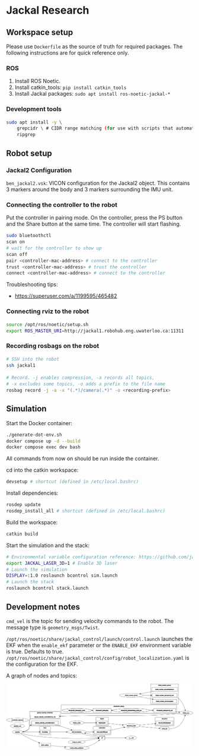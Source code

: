 # Jackal Research

## Workspace setup

Please use `Dockerfile` as the source of truth for required packages. The following instructions are for quick reference only.

### ROS

1. Install ROS Noetic.
1. Install catkin_tools: `pip install catkin_tools`
1. Install Jackal packages: `sudo apt install ros-noetic-jackal-*`

### Development tools

```bash
sudo apt install -y \
    grepcidr \ # CIDR range matching (for use with scripts that automatically connect to robots)
    ripgrep
```

## Robot setup

### Jackal2 Configuration

`ben_jackal2.vsk`: VICON configuration for the Jackal2 object. This contains 3 markers around the body and 3 markers surrounding the IMU unit.

### Connecting the controller to the robot

Put the controller in pairing mode. On the controller, press the PS button and the Share button at the same time. The controller will start flashing.

```bash
sudo bluetoothctl
scan on
# wait for the controller to show up
scan off
pair <controller-mac-address> # connect to the controller
trust <controller-mac-address> # trust the controller
connect <controller-mac-address> # connect to the controller
```

Troubleshooting tips:
- https://superuser.com/a/1199595/465482

### Connecting rviz to the robot

```bash
source /opt/ros/noetic/setup.sh
export ROS_MASTER_URI=http://jackal1.robohub.eng.uwaterloo.ca:11311
```

### Recording rosbags on the robot

```bash
# SSH into the robot
ssh jackal1

# Record. -j enables compression, -a records all topics,
# -x excludes some topics, -o adds a prefix to the file name
rosbag record -j -a -x "(.*)/camera(.*)" -o <recording-prefix>
```

## Simulation

Start the Docker container:

```bash
./generate-dot-env.sh
docker compose up -d --build
docker compose exec dev bash
```

All commands from now on should be run inside the container.

cd into the catkin workspace:

```bash
devsetup # shortcut (defined in /etc/local.bashrc)
```

Install dependencies:

```bash
rosdep update
rosdep_install_all # shortcut (defined in /etc/local.bashrc)
```

Build the workspace:

```bash
catkin build
```

Start the simulation and the stack:

```bash
# Environmental variable configuration reference: https://github.com/jackal/jackal/commit/75c68523945b0edf504c64b8b188260292bb3472
export JACKAL_LASER_3D=1 # Enable 3D laser
# Launch the simulation
DISPLAY=:1.0 roslaunch bcontrol sim.launch
# Launch the stack
roslaunch bcontrol stack.launch
```

## Development notes

`cmd_vel` is the topic for sending velocity commands to the robot. The message type is `geometry_msgs/Twist`.

`/opt/ros/noetic/share/jackal_control/launch/control.launch` launches the EKF when the `enable_ekf` parameter or the `ENABLE_EKF` environment variable is true. Defaults to true. `/opt/ros/noetic/share/jackal_control/config/robot_localization.yaml` is the configuration for the EKF.

A graph of nodes and topics:

![rosgraph](./docs/rosgraph.png)